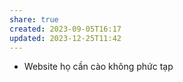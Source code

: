 ```yaml
---
share: true
created: 2023-09-05T16:17
updated: 2023-12-25T11:42
---
```


- Website họ cần cào không phức tạp
